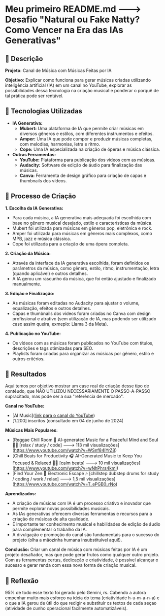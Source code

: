 # Meu primeiro README.md ---> Desafio "Natural ou Fake Natty? Como Vencer na Era das IAs Generativas"

## 📒 Descrição
**Projeto:** Canal de Música com Músicas Feitas por IA

**Objetivo:** Explicar como funciona para gerar músicas criadas utilizando inteligência artificial (IA) em um canal no YouTube, explorar as possibilidades dessa tecnologia na criação musical e ponderar o porquê de tal prática pode ser rentável.


## 🤖 Tecnologias Utilizadas

* **IA Generativa:**
    * **Mubert:** Uma plataforma de IA que permite criar músicas em diversos gêneros e estilos, com diferentes instrumentos e efeitos.
    * **Amper:** Uma IA que pode compor e produzir músicas completas, com melodias, harmonias, letra e ritmo.
    * **Cope:** Uma IA especializada na criação de óperas e música clássica.
* **Outras Ferramentas:**
    * **YouTube:** Plataforma para publicação dos vídeos com as músicas.
    * **Audacity:** Software de edição de áudio para finalização das músicas.
    * **Canva:** Ferramenta de design gráfico para criação de capas e thumbnails dos vídeos.


## 🧐 Processo de Criação

**1. Escolha da IA Generativa:**
* Para cada música, a IA generativa mais adequada foi escolhida com base no gênero musical desejado, estilo e características da música.
* Mubert foi utilizada para músicas em gêneros pop, eletrônica e rock.
* Amper foi utilizada para músicas em gêneros mais complexos, como MPB, jazz e música clássica.
* Cope foi utilizada para a criação de uma ópera completa.

**2. Criação da Música:**
* Através da interface da IA generativa escolhida, foram definidos os parâmetros da música, como gênero, estilo, ritmo, instrumentação, letra (quando aplicável) e outros detalhes.
* A IA gerou um rascunho da música, que foi então ajustado e finalizado manualmente.

**3. Edição e Finalização:**
* As músicas foram editadas no Audacity para ajustar o volume, equalização, efeitos e outros detalhes.
* Capas e thumbnails dos vídeos foram criadas no Canva com design profissional e atrativo (sem utilização de IA, mas podendo ser utilizado caso assim queira, exmeplo: Llama 3 da Meta).

**4. Publicação no YouTube:**
* Os vídeos com as músicas foram publicados no YouTube com títulos, descrições e tags otimizadas para SEO.
* Playlists foram criadas para organizar as músicas por gênero, estilo e outros critérios.


##  🚀 Resultados
Aqui temos por objetivo mostrar um case real de criação desse tipo de contéudo, que NÃO UTILIZOU NECESSARIAMENTE O PASSO-A-PASSO supracitado, mas pode ser a sua "referência de mercado". 

**Canal no YouTube:**
* [AI Music]([link para o canal do YouTube](https://www.youtube.com/@ai_music_official/featured))
* [1.200] inscritos (consultado em 04 de junho de 2024)

**Músicas Mais Populares:**
* [Reggae Chill Room 🌴 AI-generated Music for a Peaceful Mind and Soul 🧘‍♂️ [relax / study / code] ---> 113 mil visualizações] (https://www.youtube.com/watch?v=WSnf84IYrZ8)
* [Chill Beats for Productivity 🎧 AI-Generated Music to Keep You Focused & Relaxed 🧘‍♀️ [calm beats] ---> 10 mil visualizações] (https://www.youtube.com/watch?v=wNhPhrs4kmI)
* [Find Your Zen 🌸 Electronic Escape 🎶 [chillstep dubstep drums for study / coding / work / relax] ---> 1,5 mil visualizações] (https://www.youtube.com/watch?v=T_ePGB0_rNo)


**Aprendizados:**
* A criação de músicas com IA é um processo criativo e inovador que permite explorar novas possibilidades musicais.
* As IAs generativas oferecem diversas ferramentas e recursos para a criação de músicas de alta qualidade.
* É importante ter conhecimento musical e habilidades de edição de áudio para complementar o trabalho da IA.
* A divulgação e promoção do canal são fundamentais para o sucesso do projeto (olha a mãozinha humana insubstituível aqui!).

**Conclusão:**
Criar um canal de música com músicas feitas por IA é um projeto desafiador, mas que pode gerar frutos como qualquer outro projeto. Com as ferramentas certas, dedicação e criatividade, é possível alcançar o sucesso e gerar renda com essa nova forma de criação musical.


## 💭 Reflexão
95% de todo esse texto foi gerado pelo Gemini, rs. Cabendo a autora empenhar muito mais esforço na ideia do tema (criatividade h-u-m-a-n-a) e o que a IA gerou de útil do que redigir e substituir os textos de cada seçao (atividade de cunho operacional facilmente automatizáveis). 
